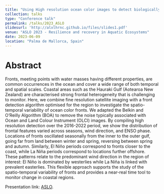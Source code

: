 ```yaml
---
title: "Using High resolution ocean color images to detect biologically active fine-scale fronts: A case study from the Hauraki Gulf, Aotearoa New Zealand."
collection: talks
type: "Conference talk"
permalink: /talks/2023_ASLO
slidesurl: 'http://alxlhrnc.github.io/files/slides1.pdf'
venue: "ASLO 2023 - Resilience and recovery in Aquatic Ecosystems"
date: 2023-06-09
location: "Palma de Mallorca, Spain"
---
```


# Abstract
Fronts, meeting points with water masses having different properties, are common occurrences in the ocean and cover a wide range of both temporal and spatial scales. Coastal areas such as the Hauraki Gulf (Aotearoa New Zealand) are characterised strong frontal heterogeneity that is challenging to monitor. Here, we combine fine resolution satellite imaging with a front detection algorithm optimised for the region to investigate the spatio-temporal variability of ocean color fronts. We adapted the Belkin and O’Reilly Algorithm (BOA) to remove the noise typically associated with Ocean and Land Colour Instrument (OLCI) images. By compiling high resolution detection over the 2016-2022 period, we show the distribution of frontal features varied across seasons, wind direction, and ENSO phase. Locations of fronts oscillated seasonally from the inner to the outer gulf, going far from land between winter and spring, reversing between spring and autumn. Similarly, El Niño periods correspond to fronts closer to the coast, while La Niña periods correspond to locations further offshore. These patterns relate to the predominant wind direction in the region of interest: El Niño is dominated by westerlies while La Niña is linked with prevalent easterlies. This flexible approach supports the study of the spatio-temporal variability of fronts and provides a near-real time tool to monitor change in coastal regions.

Presentation link: [ASLO](https://aslo.secure-platform.com:443/2023/gallery/rounds/13/details/6314).

